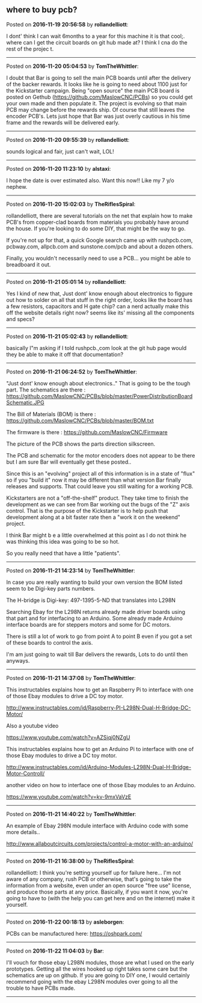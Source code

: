 ## where to buy pcb?
Posted on **2016-11-19 20:56:58** by **rollandelliott**:

I dont' think I can wait 6months to a year for this machine it is that cool;. where can I get the circuit boards on git hub made at? I think I cna do the rest of the projec t.

---

Posted on **2016-11-20 05:04:53** by **TomTheWhittler**:

I doubt that Bar is going to sell the main PCB boards until after the delivery of the backer rewards. It looks like he is going to need about 1100 just for the Kickstarter campaign. Being "open source" the main PCB board is posted on Gethub (https://github.com/MaslowCNC/PCBs) so you could get your own made and then populate it. The project is evolving so that main PCB may change before the rewards ship. Of course that still leaves the encoder PCB's. Lets just hope that Bar was just overly cautious in his time frame and the rewards will be delivered early.

---

Posted on **2016-11-20 09:55:39** by **rollandelliott**:

sounds logical and fair, just can't wait, LOL!

---

Posted on **2016-11-20 11:23:10** by **alstaxi**:

I hope the date is over estimated also. Want this now!! Like my 7 y/o nephew.

---

Posted on **2016-11-20 15:02:03** by **TheRiflesSpiral**:

rollandelliott, there are several tutorials on the net that explain how to make PCB's from copper-clad boards from materials you probably have around the house. If you're looking to do some DIY, that might be the way to go.



If you're not up for that, a quick Google search came up with rushpcb.com, pcbway.com, allpcb.com and sunstone.com/pcb and about a dozen others.



Finally, you wouldn't necessarily need to use a PCB... you might be able to breadboard it out.

---

Posted on **2016-11-21 05:01:14** by **rollandelliott**:

Yes I kind of new that, Just dont' know enough about electronics to figgure out how to solder on all that stuff in the right order, looks like the board has a few resistors, capacitors and H gate chip? can a nerd actually make this off the website details right now? seems like its' missing all the components and specs?

---

Posted on **2016-11-21 05:02:43** by **rollandelliott**:

basically I"m asking if I told rushpcb.,com look at the git hub page would they be able to make it off that documentation?

---

Posted on **2016-11-21 06:24:52** by **TomTheWhittler**:

"Just dont' know enough about electronics.."  That is going to be the tough part. The schematics are there : https://github.com/MaslowCNC/PCBs/blob/master/PowerDistributionBoardSchematic.JPG

The Bill of Materials (BOM) is there : https://github.com/MaslowCNC/PCBs/blob/master/BOM.txt

The firmware is there : https://github.com/MaslowCNC/Firmware

The picture of the PCB shows the parts direction silkscreen.

The PCB and schematic for the motor encoders does not appear to be there but I am sure Bar will eventually get these posted..

Since this is an "evolving" project all of this information is in a state of "flux" so if you "build it" now it may be different than what version Bar finally releases and supports. That could leave you still waiting for a working PCB.

 Kickstarters are not a "off-the-shelf" product. They take time to finish the development as we can see from Bar working out the bugs of the "Z" axis control. That is the purpose of the Kickstarter is to help push that development along at a bit faster rate then a "work it on the weekend" project.

I think Bar might b e a little overwhelmed at this point as I do not think he was thinking this idea was going to be so hot. 

So you really need that have a little "patients".

---

Posted on **2016-11-21 14:23:14** by **TomTheWhittler**:

In case you are really wanting to build your own version the BOM listed seem to be Digi-key parts numbers.

The H-bridge is Digi-key: 497-1395-5-ND that translates into L298N

Searching Ebay for the L298N returns already made driver boards using that part and for interfacing to an Arduino. Some already made Arduino interface boards are for steppers motors and some for DC motors.

There is still a lot of work to go from point A to point B even if you got a set of these boards to control the axis.

I'm am just going to wait till Bar delivers the rewards, Lots to do until then anyways.

---

Posted on **2016-11-21 14:37:08** by **TomTheWhittler**:

This instructables  explains how to get an Raspberry Pi to interface with one of those Ebay modules to drive a DC toy motor.

http://www.instructables.com/id/Raspberry-PI-L298N-Dual-H-Bridge-DC-Motor/

Also a youtube video

https://www.youtube.com/watch?v=AZSiqj0NZgU



This instructables  explains how to get an Arduino Pi to interface with one of those Ebay modules to drive a DC toy motor.

http://www.instructables.com/id/Arduino-Modules-L298N-Dual-H-Bridge-Motor-Controll/

another video on how to interface one of those Ebay modules to an Arduino.

https://www.youtube.com/watch?v=kv-9mxVaVzE

---

Posted on **2016-11-21 14:40:22** by **TomTheWhittler**:

An example of Ebay 298N module interface with Arduino code with some more details..

http://www.allaboutcircuits.com/projects/control-a-motor-with-an-arduino/

---

Posted on **2016-11-21 16:38:00** by **TheRiflesSpiral**:

rollandelliott: I think you're setting yourself up for failure here... I'm not aware of any company, rush PCB or otherwise, that's going to take the information from a website, even under an open source "free use" license, and produce those parts at any price. Basically, if you want it now, you're going to have to (with the help you can get here and on the internet) make it yourself.

---

Posted on **2016-11-22 00:18:13** by **asleborgen**:

PCBs can be manufactured here: https://oshpark.com/

---

Posted on **2016-11-22 11:04:03** by **Bar**:

I'll vouch for those ebay L298N modules, those are what I used on the early prototypes. Getting all the wires hooked up right takes some care but the schematics are up on github. If you are going to DIY one, I would certainly recommend going with the ebay L298N modules over going to all the trouble to have PCBs made.

---

